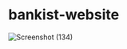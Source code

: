 # bankist-website
![Screenshot (134)](https://github.com/whizygeek/bankist-website/assets/97798497/366db62f-c9b6-40a7-9128-df905873709f)
